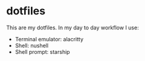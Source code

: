 # dotfiles

This are my dotfiles. In my day to day workflow I use:

- Terminal emulator: alacritty
- Shell:  nushell
- Shell prompt: starship
